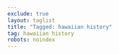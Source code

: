 ```yaml
---
exclude: true
layout: taglist
title: "Tagged: hawaiian history"
tag: hawaiian history
robots: noindex
---
```

